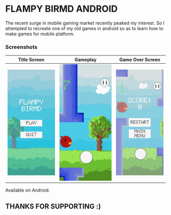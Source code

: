# FLAMPY BIRMD ANDROID

The recent surge in mobile gaming market recently peaked my interest. So I attempted to recreate one of my old games in android so as to learn how to make games for mobile platform. 

### Screenshots

Title Screen            |  Gameplay | Game Over Screen
:-------------------------:|:-------------------------:|:-------------------------:|
![Title screen](https://github.com/pervelaHemanth23/FlampyBirmdAndroid/blob/main/Screenshots/1.jpg) |  ![Gameplay](https://github.com/pervelaHemanth23/FlampyBirmdAndroid/blob/main/Screenshots/2.jpg) | ![GameOverScreen](https://github.com/pervelaHemanth23/FlampyBirmdAndroid/blob/main/Screenshots/3.jpg)

Available on Android.

## THANKS FOR SUPPORTING :)
